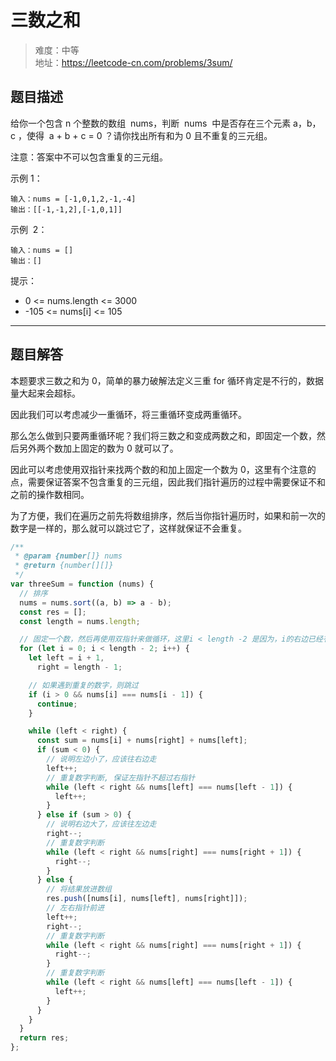 # 三数之和

> 难度：中等  
> 地址：https://leetcode-cn.com/problems/3sum/

## 题目描述

给你一个包含 n 个整数的数组  nums，判断  nums  中是否存在三个元素 a，b，c ，使得  a + b + c = 0 ？请你找出所有和为 0 且不重复的三元组。

注意：答案中不可以包含重复的三元组。

示例 1：

```
输入：nums = [-1,0,1,2,-1,-4]
输出：[[-1,-1,2],[-1,0,1]]
```

示例  2：

```
输入：nums = []
输出：[]
```

提示：

- 0 <= nums.length <= 3000
- -105 <= nums[i] <= 105

---

## 题目解答

本题要求三数之和为 0，简单的暴力破解法定义三重 for 循环肯定是不行的，数据量大起来会超标。

因此我们可以考虑减少一重循环，将三重循环变成两重循环。

那么怎么做到只要两重循环呢？我们将三数之和变成两数之和，即固定一个数，然后另外两个数加上固定的数为 0 就可以了。

因此可以考虑使用双指针来找两个数的和加上固定一个数为 0，这里有个注意的点，需要保证答案不包含重复的三元组，因此我们指针遍历的过程中需要保证不和之前的操作数相同。

为了方便，我们在遍历之前先将数组排序，然后当你指针遍历时，如果和前一次的数字是一样的，那么就可以跳过它了，这样就保证不会重复。

```javascript
/**
 * @param {number[]} nums
 * @return {number[][]}
 */
var threeSum = function (nums) {
  // 排序
  nums = nums.sort((a, b) => a - b);
  const res = [];
  const length = nums.length;

  // 固定一个数，然后再使用双指针来做循环，这里i < length -2 是因为，i的右边已经有两个指针了，因此不需要遍历到length-2之后的数
  for (let i = 0; i < length - 2; i++) {
    let left = i + 1,
      right = length - 1;

    // 如果遇到重复的数字，则跳过
    if (i > 0 && nums[i] === nums[i - 1]) {
      continue;
    }

    while (left < right) {
      const sum = nums[i] + nums[right] + nums[left];
      if (sum < 0) {
        // 说明左边小了，应该往右边走
        left++;
        // 重复数字判断, 保证左指针不超过右指针
        while (left < right && nums[left] === nums[left - 1]) {
          left++;
        }
      } else if (sum > 0) {
        // 说明右边大了，应该往左边走
        right--;
        // 重复数字判断
        while (left < right && nums[right] === nums[right + 1]) {
          right--;
        }
      } else {
        // 将结果放进数组
        res.push([nums[i], nums[left], nums[right]]);
        // 左右指针前进
        left++;
        right--;
        // 重复数字判断
        while (left < right && nums[right] === nums[right + 1]) {
          right--;
        }
        // 重复数字判断
        while (left < right && nums[left] === nums[left - 1]) {
          left++;
        }
      }
    }
  }
  return res;
};
```
